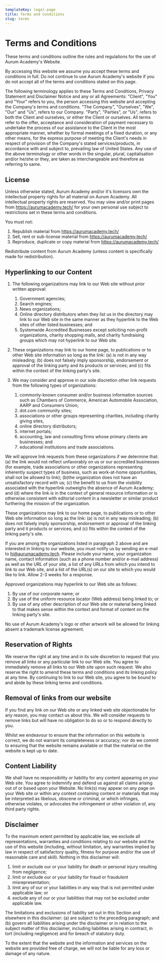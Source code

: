 ```yaml
---
templateKey: legal-page
title: Terms and Conditions
slug: terms
---
```

# Terms and Conditions

These terms and conditions outline the rules and regulations for the use of Aurum Academy's Website.

By accessing this website we assume you accept these terms and conditions in full. Do not continue to use Aurum Academy's website if you do not accept all of the terms and conditions stated on this page.

The following terminology applies to these Terms and Conditions, Privacy Statement and Disclaimer Notice and any or all Agreements: "Client", "You" and "Your" refers to you, the person accessing this website and accepting the Company's terms and conditions. "The Company", "Ourselves", "We", "Our" and "Us", refers to our Company. "Party", "Parties", or "Us", refers to both the Client and ourselves, or either the Client or ourselves. All terms refer to the offer, acceptance and consideration of payment necessary to undertake the process of our assistance to the Client in the most appropriate manner, whether by formal meetings of a fixed duration, or any other means, for the express purpose of meeting the Client's needs in respect of provision of the Company's stated services/products, in accordance with and subject to, prevailing law of United States. Any use of the above terminology or other words in the singular, plural, capitalisation and/or he/she or they, are taken as interchangeable and therefore as referring to same.

## License

Unless otherwise stated, Aurum Academy and/or it's licensors own the intellectual property rights for all material on Aurum Academy. All intellectual property rights are reserved. You may view and/or print pages from https://aurumacademy.tech/ for your own personal use subject to restrictions set in these terms and conditions.

You must not:

1.  Republish material from https://aurumacademy.tech/
2.  Sell, rent or sub-license material from https://aurumacademy.tech/
3.  Reproduce, duplicate or copy material from https://aurumacademy.tech/

Redistribute content from Aurum Academy (unless content is specifically made for redistribution).

## Hyperlinking to our Content

1.  The following organizations may link to our Web site without prior written approval:
    1.  Government agencies;
    2.  Search engines;
    3.  News organizations;
    4.  Online directory distributors when they list us in the directory may link to our Web site in the same manner as they hyperlink to the Web sites of other listed businesses; and
    5.  Systemwide Accredited Businesses except soliciting non-profit organizations, charity shopping malls, and charity fundraising groups which may not hyperlink to our Web site.

1.  These organizations may link to our home page, to publications or to other Web site information so long as the link: (a) is not in any way misleading; (b) does not falsely imply sponsorship, endorsement or approval of the linking party and its products or services; and (c) fits within the context of the linking party's site.
2.  We may consider and approve in our sole discretion other link requests from the following types of organizations:
    1.  commonly-known consumer and/or business information sources such as Chambers of Commerce, American Automobile Association, AARP and Consumers Union;
    2.  dot.com community sites;
    3.  associations or other groups representing charities, including charity giving sites,
    4.  online directory distributors;
    5.  internet portals;
    6.  accounting, law and consulting firms whose primary clients are businesses; and
    7.  educational institutions and trade associations.

We will approve link requests from these organizations if we determine that: (a) the link would not reflect unfavorably on us or our accredited businesses (for example, trade associations or other organizations representing inherently suspect types of business, such as work-at-home opportunities, shall not be allowed to link); (b)the organization does not have an unsatisfactory record with us; (c) the benefit to us from the visibility associated with the hyperlink outweighs the absence of Aurum Academy; and (d) where the link is in the context of general resource information or is otherwise consistent with editorial content in a newsletter or similar product furthering the mission of the organization.

These organizations may link to our home page, to publications or to other Web site information so long as the link: (a) is not in any way misleading; (b) does not falsely imply sponsorship, endorsement or approval of the linking party and it products or services; and (c) fits within the context of the linking party's site.

If you are among the organizations listed in paragraph 2 above and are interested in linking to our website, you must notify us by sending an e-mail to [hi@aurumacademy.tech](mailto:hi@aurumacademy.tech "send an email to hi@aurumacademy.tech"). Please include your name, your organization name, contact information (such as a phone number and/or e-mail address) as well as the URL of your site, a list of any URLs from which you intend to link to our Web site, and a list of the URL(s) on our site to which you would like to link. Allow 2-3 weeks for a response.

Approved organizations may hyperlink to our Web site as follows:

1.  By use of our corporate name; or
2.  By use of the uniform resource locator (Web address) being linked to; or
3.  By use of any other description of our Web site or material being linked to that makes sense within the context and format of content on the linking party's site.

No use of Aurum Academy's logo or other artwork will be allowed for linking absent a trademark license agreement.

## Reservation of Rights

We reserve the right at any time and in its sole discretion to request that you remove all links or any particular link to our Web site. You agree to immediately remove all links to our Web site upon such request. We also reserve the right to amend these terms and conditions and its linking policy at any time. By continuing to link to our Web site, you agree to be bound to and abide by these linking terms and conditions.

## Removal of links from our website

If you find any link on our Web site or any linked web site objectionable for any reason, you may contact us about this. We will consider requests to remove links but will have no obligation to do so or to respond directly to you.

Whilst we endeavour to ensure that the information on this website is correct, we do not warrant its completeness or accuracy; nor do we commit to ensuring that the website remains available or that the material on the website is kept up to date.

## Content Liability

We shall have no responsibility or liability for any content appearing on your Web site. You agree to indemnify and defend us against all claims arising out of or based upon your Website. No link(s) may appear on any page on your Web site or within any context containing content or materials that may be interpreted as libelous, obscene or criminal, or which infringes, otherwise violates, or advocates the infringement or other violation of, any third party rights.

## Disclaimer

To the maximum extent permitted by applicable law, we exclude all representations, warranties and conditions relating to our website and the use of this website (including, without limitation, any warranties implied by law in respect of satisfactory quality, fitness for purpose and/or the use of reasonable care and skill). Nothing in this disclaimer will:

1.  limit or exclude our or your liability for death or personal injury resulting from negligence;
2.  limit or exclude our or your liability for fraud or fraudulent misrepresentation;
3.  limit any of our or your liabilities in any way that is not permitted under applicable law; or
4.  exclude any of our or your liabilities that may not be excluded under applicable law.

The limitations and exclusions of liability set out in this Section and elsewhere in this disclaimer: (a) are subject to the preceding paragraph; and (b) govern all liabilities arising under the disclaimer or in relation to the subject matter of this disclaimer, including liabilities arising in contract, in tort (including negligence) and for breach of statutory duty.

To the extent that the website and the information and services on the website are provided free of charge, we will not be liable for any loss or damage of any nature.